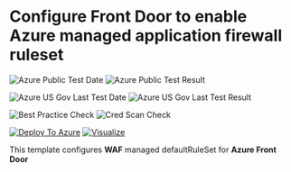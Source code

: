 # Configure Front Door to enable Azure managed application firewall ruleset 

![Azure Public Test Date](https://azurequickstartsservice.blob.core.windows.net/badges/201-front-door-managed-waf-ruleset/PublicLastTestDate.svg)
![Azure Public Test Result](https://azurequickstartsservice.blob.core.windows.net/badges/201-front-door-managed-waf-ruleset/PublicDeployment.svg)

![Azure US Gov Last Test Date](https://azurequickstartsservice.blob.core.windows.net/badges/201-front-door-managed-waf-ruleset/FairfaxLastTestDate.svg)
![Azure US Gov Last Test Result](https://azurequickstartsservice.blob.core.windows.net/badges/201-front-door-managed-waf-ruleset/FairfaxDeployment.svg)

![Best Practice Check](https://azurequickstartsservice.blob.core.windows.net/badges/201-front-door-managed-waf-ruleset/BestPracticeResult.svg)
![Cred Scan Check](https://azurequickstartsservice.blob.core.windows.net/badges/201-front-door-managed-waf-ruleset/CredScanResult.svg)

[![Deploy To Azure](https://raw.githubusercontent.com/fathym-it/azure-quickstart-templates/master/1-CONTRIBUTION-GUIDE/images/deploytoazure.svg?sanitize=true)](https://portal.azure.com/#create/Microsoft.Template/uri/https%3A%2F%2Fraw.githubusercontent.com%2Ffathym-it%2Fazure-quickstart-templates%2Fmaster%2F201-front-door-managed-waf-ruleset%2Fazuredeploy.json)  [![Visualize](https://raw.githubusercontent.com/fathym-it/azure-quickstart-templates/master/1-CONTRIBUTION-GUIDE/images/visualizebutton.svg?sanitize=true)](http://armviz.io/#/?load=https%3A%2F%2Fraw.githubusercontent.com%2Ffathym-it%2Fazure-quickstart-templates%2Fmaster%2F201-front-door-managed-waf-ruleset%2Fazuredeploy.json)


This template configures **WAF** managed defaultRuleSet for **Azure Front Door**


